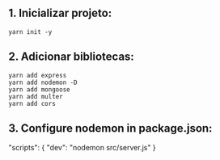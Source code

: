## 1. Inicializar projeto:

`yarn init -y`

## 2. Adicionar bibliotecas:

`yarn add express` <br>
`yarn add nodemon -D` <br>
`yarn add mongoose` <br>
`yarn add multer` <br>
`yarn add cors` <br>

## 3. Configure nodemon in package.json:

"scripts": { "dev": "nodemon src/server.js" }
